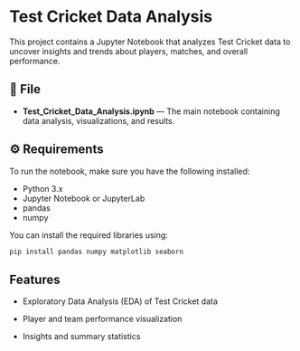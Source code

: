 # Test Cricket Data Analysis

This project contains a Jupyter Notebook that analyzes Test Cricket data to uncover insights and trends about players, matches, and overall performance.

## 📘 File
- **Test_Cricket_Data_Analysis.ipynb** — The main notebook containing data analysis, visualizations, and results.

## ⚙️ Requirements
To run the notebook, make sure you have the following installed:
- Python 3.x
- Jupyter Notebook or JupyterLab
- pandas
- numpy


You can install the required libraries using:
```bash
pip install pandas numpy matplotlib seaborn
```

## Features

- Exploratory Data Analysis (EDA) of Test Cricket data

- Player and team performance visualization

- Insights and summary statistics
